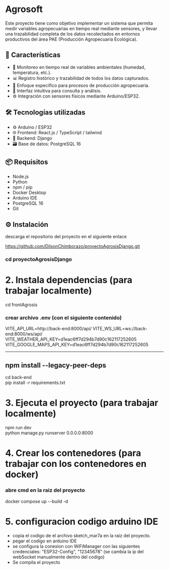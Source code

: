 # Agrosoft

Este proyecto tiene como objetivo implementar un sistema que permita medir variables agropecuarias en tiempo real mediante sensores, y llevar una trazabilidad completa de los datos recolectados en entornos productivos del área PAE (Producción Agropecuaria Ecológica).

## 🚀 Características

- 📡 Monitoreo en tiempo real de variables ambientales (humedad, temperatura, etc.).
- 📊 Registro histórico y trazabilidad de todos los datos capturados.
- 🌱 Enfoque específico para procesos de producción agropecuaria.
- 🔧 Interfaz intuitiva para consulta y análisis.
- ⚙️ Integración con sensores físicos mediante Arduino/ESP32.

## 🛠️ Tecnologías utilizadas

- ⚙️ Arduino / ESP32
- 🌐 Frontend: React.js / TypeScript / tailwind
- 🧠 Backend: Django 
- 🗃️ Base de datos: PostgreSQL 16

## 📦 Requisitos

- Node.js
- Python 
- npm / pip
- Docker Desktop 
- Arduino IDE 
- PostgreSQL 16
- Git

## ⚙️ Instalación

descarga el repositorio del proyecto en el siguiente enlace

https://github.com/DilsonChimborazo/proyectoAgrosisDjango.git

### cd proyectoAgrosisDjango


# 2. Instala dependencias (para trabajar localmente)
cd frontAgrosis
### crear archivo .env (con el siguiente contenido)
VITE_API_URL=http://back-end:8000/api/
VITE_WS_URL=ws://back-end:8000/ws/api/
VITE_WEATHER_API_KEY=d1eac6ff7d294b7d90c162117252605
VITE_GOOGLE_MAPS_API_KEY=d1eac6ff7d294b7d90c162117252605

--------------------------
npm install --legacy-peer-deps
-------------------------
cd back-end       
pip install -r requirements.txt  

# 3. Ejecuta el proyecto (para trabajar localmente)
npm run dev         
python manage.py runserver 0.0.0.0:8000


# 4. Crear los contenedores (para trabajar con los contenedores en docker)

### abre cmd en la raiz del proyecto
docker compose up --build -d


# 5. configuracion codigo arduino IDE

- copia el codigo de el archivo sketch_mar7a en la raiz del proyecto.
- pegar el codigo en arduino IDE
- se configura la conexion con WiFiManager con las siguientes credenciales: "ESP32-Config", "12345678" (se cambia la ip del webSocket manualmente dentro del codigo)
- Se compila el proyecto

